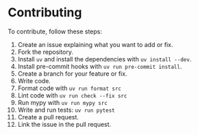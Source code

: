 # Contributing

To contribute, follow these steps:

1. Create an issue explaining what you want to add or fix.
2. Fork the repository.
3. Install `uv` and install the dependencies with `uv install --dev`.
4. Install pre-commit hooks with `uv run pre-commit install`.
5. Create a branch for your feature or fix.
6. Write code.
7. Format code with `uv run format src`
8. Lint code with `uv run check --fix src`
9. Run mypy with `uv run mypy src`
10. Write and run tests: `uv run pytest`
11. Create a pull request.
12. Link the issue in the pull request.
